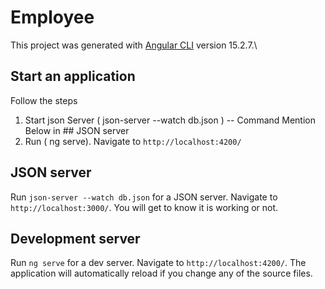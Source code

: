# Employee

This project was generated with [Angular CLI](https://github.com/angular/angular-cli) version 15.2.7.\

## Start an application
 Follow the steps 

1. Start  json Server ( json-server --watch db.json )  -- Command Mention Below in ## JSON server
2. Run ( ng serve). Navigate to `http://localhost:4200/`


## JSON server

Run `json-server --watch db.json` for a JSON server. Navigate to `http://localhost:3000/`. You will get to know it is working or not.


## Development server

Run `ng serve` for a dev server. Navigate to `http://localhost:4200/`. The application will automatically reload if you change any of the source files.


